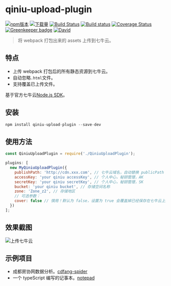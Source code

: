 # qiniu-upload-plugin

[![npm版本](https://img.shields.io/npm/v/qiniu-upload-plugin.svg)](https://www.npmjs.com/package/qiniu-upload-plugin)
[![下载量](https://img.shields.io/npm/dt/qiniu-upload-plugin.svg)](http://npm-stat.com/charts.html?package=qiniu-upload-plugin)
[![Build Status](https://travis-ci.com/yhlben/qiniu-upload-plugin.svg?branch=master)](https://travis-ci.com/yhlben/qiniu-upload-plugin)
[![Build status](https://ci.appveyor.com/api/projects/status/i72dafha6ht7bcnk/branch/master?svg=true)](https://ci.appveyor.com/project/yhlben/qiniu-upload-plugin/branch/master)
[![Coverage Status](https://coveralls.io/repos/github/yhlben/qiniu-upload-plugin/badge.svg)](https://coveralls.io/github/yhlben/qiniu-upload-plugin) [![Greenkeeper badge](https://badges.greenkeeper.io/yhlben/qiniu-upload-plugin.svg)](https://greenkeeper.io/)
[![David](https://img.shields.io/david/yhlben/qiniu-upload-plugin.svg)](https://david-dm.org/yhlben/qiniu-upload-plugin)

> 将 webpack 打包出来的 assets 上传到七牛云。

## 特点

- 上传 webpack 打包后的所有静态资源到七牛云。
- 自动忽略`.html`文件。
- 支持覆盖已上传文件。

基于官方七牛云[Node.js SDK](https://developer.qiniu.com/kodo/sdk/1289/nodejs)。

## 安装

```js
npm install qiniu-upload-plugin --save-dev
```

## 使用方法

```js
const QiniuUploadPlugin = require('./QiniuUploadPlugin');

plugins: [
  new MyQiniuUploadPlugin({
    publishPath: 'http://cdn.xxx.com', // 七牛云域名，自动替换 publicPath
    accessKey: 'your qiniu accessKey', // 个人中心，秘钥管理，AK
    secretKey: 'your qiniu secretKey', // 个人中心，秘钥管理，SK
    bucket: 'your qiniu bucket', // 存储空间名称
    zone: 'Zone_z2', // 存储地区
    // 可选参数：
    cover: false // 慎用！默认为 false，设置为 true 会覆盖掉已经保存在七牛云上的同名文件。
  })
];
```

## 效果截图

![上传七牛云](https://raw.githubusercontent.com/yhlben/qiniu-upload-plugin/master/screenshots/qiniu-upload.png)

## 示例项目

- 成都房协网数据分析。[cdfang-spider](https://github.com/yhlben/cdfang-spider)
- 一个 typeScript 编写的记事本。[notepad](https://github.com/yhlben/notepad)
